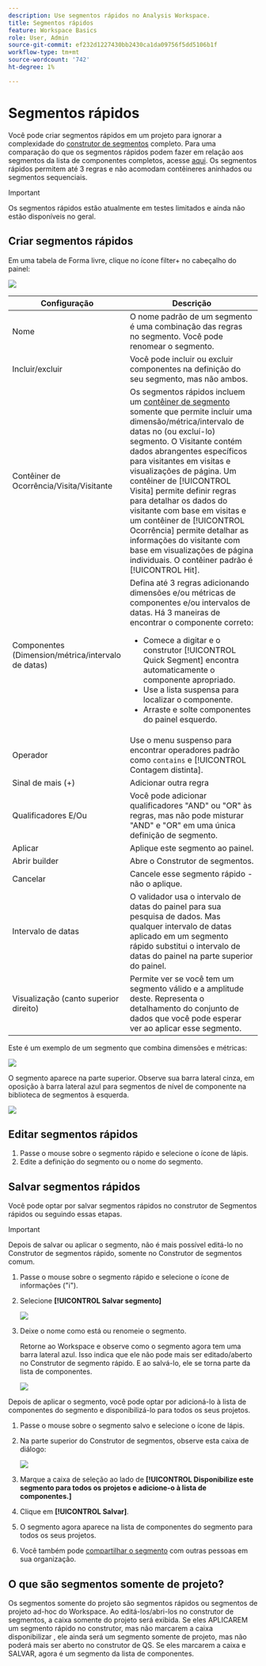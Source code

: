 ```yaml
---
description: Use segmentos rápidos no Analysis Workspace.
title: Segmentos rápidos
feature: Workspace Basics
role: User, Admin
source-git-commit: ef232d1227430bb2430ca1da09756f5dd5106b1f
workflow-type: tm+mt
source-wordcount: '742'
ht-degree: 1%

---
```



# Segmentos rápidos

Você pode criar segmentos rápidos em um projeto para ignorar a complexidade do [construtor de segmentos](/help/components/segmentation/segmentation-workflow/seg-build.md) completo. Para uma comparação do que os segmentos rápidos podem fazer em relação aos segmentos da lista de componentes completos, acesse [aqui](/help/analyze/analysis-workspace/components/segments/t-freeform-project-segment.md). Os segmentos rápidos permitem até 3 regras e não acomodam contêineres aninhados ou segmentos sequenciais.

>[!IMPORTANT]
> Os segmentos rápidos estão atualmente em testes limitados e ainda não estão disponíveis no geral.

## Criar segmentos rápidos

Em uma tabela de Forma livre, clique no ícone filter+ no cabeçalho do painel:

![](assets/quick-seg1.png)

| Configuração | Descrição |
| --- | --- |
| Nome | O nome padrão de um segmento é uma combinação das regras no segmento. Você pode renomear o segmento. |
| Incluir/excluir | Você pode incluir ou excluir componentes na definição do seu segmento, mas não ambos. |
| Contêiner de Ocorrência/Visita/Visitante | Os segmentos rápidos incluem um [contêiner de segmento](https://experienceleague.adobe.com/docs/analytics/components/segmentation/seg-overview.html?lang=en#section_AF2A28BE92474DB386AE85743C71B2D6) somente que permite incluir uma dimensão/métrica/intervalo de datas no (ou excluí-lo) segmento.  O Visitante contém dados abrangentes específicos para visitantes em visitas e visualizações de página. Um contêiner de [!UICONTROL Visita] permite definir regras para detalhar os dados do visitante com base em visitas e um contêiner de [!UICONTROL Ocorrência] permite detalhar as informações do visitante com base em visualizações de página individuais. O contêiner padrão é [!UICONTROL Hit]. |
| Componentes (Dimension/métrica/intervalo de datas) | Defina até 3 regras adicionando dimensões e/ou métricas de componentes e/ou intervalos de datas. Há 3 maneiras de encontrar o componente correto:<ul><li>Comece a digitar e o construtor [!UICONTROL Quick Segment] encontra automaticamente o componente apropriado.</li><li>Use a lista suspensa para localizar o componente.</li><li>Arraste e solte componentes do painel esquerdo.</li></ul> |
| Operador | Use o menu suspenso para encontrar operadores padrão como `contains` e [!UICONTROL Contagem distinta]. |
| Sinal de mais (+) | Adicionar outra regra |
| Qualificadores E/Ou | Você pode adicionar qualificadores &quot;AND&quot; ou &quot;OR&quot; às regras, mas não pode misturar &quot;AND&quot; e &quot;OR&quot; em uma única definição de segmento. |
| Aplicar | Aplique este segmento ao painel. |
| Abrir builder | Abre o Construtor de segmentos. |
| Cancelar | Cancele esse segmento rápido - não o aplique. |
| Intervalo de datas | O validador usa o intervalo de datas do painel para sua pesquisa de dados. Mas qualquer intervalo de datas aplicado em um segmento rápido substitui o intervalo de datas do painel na parte superior do painel. |
| Visualização (canto superior direito) | Permite ver se você tem um segmento válido e a amplitude deste. Representa o detalhamento do conjunto de dados que você pode esperar ver ao aplicar esse segmento. |

Este é um exemplo de um segmento que combina dimensões e métricas:

![](assets/quick-seg2.png)

O segmento aparece na parte superior. Observe sua barra lateral cinza, em oposição à barra lateral azul para segmentos de nível de componente na biblioteca de segmentos à esquerda.

![](assets/quick-seg3.png)

## Editar segmentos rápidos

1. Passe o mouse sobre o segmento rápido e selecione o ícone de lápis.
1. Edite a definição do segmento ou o nome do segmento.

## Salvar segmentos rápidos

Você pode optar por salvar segmentos rápidos no construtor de Segmentos rápidos ou seguindo essas etapas.

>[!IMPORTANT]
>Depois de salvar ou aplicar o segmento, não é mais possível editá-lo no Construtor de segmentos rápido, somente no Construtor de segmentos comum.

1. Passe o mouse sobre o segmento rápido e selecione o ícone de informações (&quot;i&quot;).
1. Selecione **[!UICONTROL Salvar segmento]**

   ![](assets/save-quick-seg.png)

1. Deixe o nome como está ou renomeie o segmento.

   Retorne ao Workspace e observe como o segmento agora tem uma barra lateral azul. Isso indica que ele não pode mais ser editado/aberto no Construtor de segmento rápido. E ao salvá-lo, ele se torna parte da lista de componentes.

   ![](assets/quick-seg4.png)

Depois de aplicar o segmento, você pode optar por adicioná-lo à lista de componentes do segmento e disponibilizá-lo para todos os seus projetos.

1. Passe o mouse sobre o segmento salvo e selecione o ícone de lápis.

1. Na parte superior do Construtor de segmentos, observe esta caixa de diálogo:

   ![](assets/project-only.png)

1. Marque a caixa de seleção ao lado de **[!UICONTROL Disponibilize este segmento para todos os projetos e adicione-o à lista de componentes.]**
1. Clique em **[!UICONTROL Salvar]**.
1. O segmento agora aparece na lista de componentes do segmento para todos os seus projetos.
1. Você também pode [compartilhar o segmento](/help/components/segmentation/segmentation-workflow/t-seg-share.md) com outras pessoas em sua organização.

## O que são segmentos somente de projeto?

Os segmentos somente do projeto são segmentos rápidos ou segmentos de projeto ad-hoc do Workspace. Ao editá-los/abri-los no construtor de segmentos, a caixa somente do projeto será exibida. Se eles APLICAREM um segmento rápido no construtor, mas não marcarem a caixa disponibilizar , ele ainda será um segmento somente de projeto, mas não poderá mais ser aberto no construtor de QS. Se eles marcarem a caixa e SALVAR, agora é um segmento da lista de componentes.